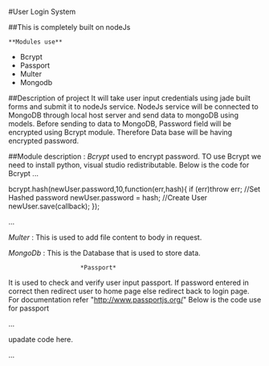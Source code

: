 #User Login System

##This is completely built on nodeJs

	**Modules use**  
* Bcrypt
* Passport
* Multer
* Mongodb

##Description of project
It will take user input credentials using jade built forms and submit it to nodeJs service.
NodeJs service will be connected to MongoDB through local host server and send data to mongoDB using models.
Before sending to data to MongoDB, Password field will be encrypted using Bcrypt module. Therefore Data base will be having encrypted password.

##Module description :
						*Bcrypt*
used to encrypt password. TO use Bcrypt we need to install python, visual studio redistributable. Below is the code for Bcrypt
...

bcrypt.hash(newUser.password,10,function(err,hash){
        if (err)throw err;
        //Set Hashed password
        newUser.password = hash;
        //Create User
        newUser.save(callback);
    });

...

*Multer* : This is used to add file content to body in request.

*MongoDb* : This is the Database that is used to store data.

						*Passport*
It is used to check and verify user input passport.
If password entered in correct then redirect user to home page else redirect back to login page.
For documentation refer "http://www.passportjs.org/"
Below is the code use for passport

...

upadate code here.


...